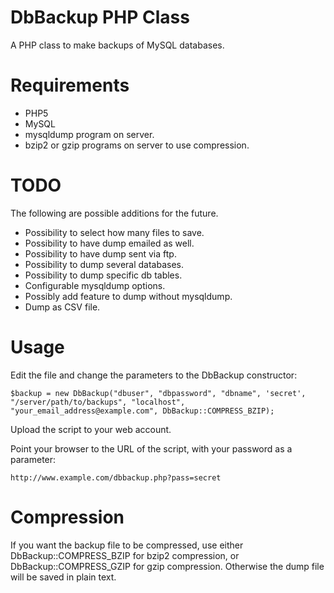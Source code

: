 DbBackup PHP Class
==================

A PHP class to make backups of MySQL databases.

Requirements
============
 * PHP5
 * MySQL
 * mysqldump program on server.
 * bzip2 or gzip programs on server to use compression.

TODO
====
The following are possible additions for the future.

 * Possibility to select how many files to save.
 * Possibility to have dump emailed as well.
 * Possibility to have dump sent via ftp.
 * Possibility to dump several databases.
 * Possibility to dump specific db tables.
 * Configurable mysqldump options.
 * Possibly add feature to dump without mysqldump.
 * Dump as CSV file. 
 
Usage
=====
Edit the file and change the parameters to the DbBackup constructor:

    $backup = new DbBackup("dbuser", "dbpassword", "dbname", 'secret', "/server/path/to/backups", "localhost", "your_email_address@example.com", DbBackup::COMPRESS_BZIP);

Upload the script to your web account.

Point your browser to the URL of the script, with your password as a parameter:

    http://www.example.com/dbbackup.php?pass=secret

Compression
===========

If you want the backup file to be compressed, use either DbBackup::COMPRESS_BZIP for 
bzip2 compression, or DbBackup::COMPRESS_GZIP for gzip compression. Otherwise the dump 
file will be saved in plain text.
